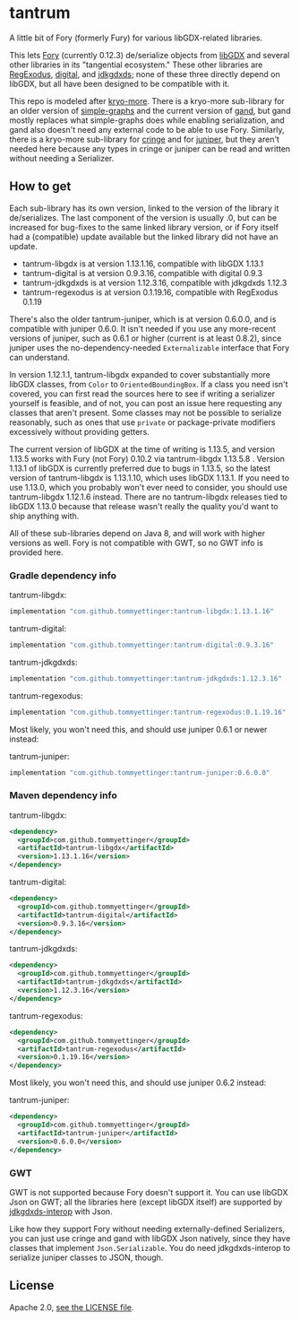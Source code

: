 # tantrum

A little bit of Fory (formerly Fury) for various libGDX-related libraries.

This lets [Fory](https://fory.apache.org) (currently 0.12.3) de/serialize objects from [libGDX](https://libgdx.com)
and several other libraries in its "tangential ecosystem." These other libraries are
[RegExodus](https://github.com/tommyettinger/RegExodus), [digital](https://github.com/tommyettinger/digital),
and [jdkgdxds](https://github.com/tommyettinger/jdkgdxds); none of these three directly depend on libGDX, but all have been
designed to be compatible with it.

This repo is modeled after [kryo-more](https://github.com/tommyettinger/kryo-more). There is a kryo-more sub-library
for an older version of [simple-graphs](https://github.com/earlygrey/simple-graphs) and the current version of
[gand](https://github.com/tommyettinger/gand), but gand mostly replaces what simple-graphs does while enabling
serialization, and gand also doesn't need any external code to be able to use Fory.
Similarly, there is a kryo-more sub-library for [cringe](https://github.com/tommyettinger/cringe) and for
[juniper](https://github.com/tommyettinger/juniper), but they aren't
needed here because any types in cringe or juniper can be read and written without
needing a Serializer.

## How to get

Each sub-library has its own version, linked to the version of the library it de/serializes.
The last component of the version is usually .0, but can be increased for bug-fixes to the same linked library version,
or if Fory itself had a (compatible) update available but the linked library did not have an update.

  - tantrum-libgdx is at version 1.13.1.16, compatible with libGDX 1.13.1
  - tantrum-digital is at version 0.9.3.16, compatible with digital 0.9.3
  - tantrum-jdkgdxds is at version 1.12.3.16, compatible with jdkgdxds 1.12.3
  - tantrum-regexodus is at version 0.1.19.16, compatible with RegExodus 0.1.19

There's also the older tantrum-juniper, which is at version 0.6.0.0, and is compatible with juniper 0.6.0.
It isn't needed if you use any more-recent versions of juniper, such as 0.6.1 or higher (current is at least 0.8.2),
since juniper uses the no-dependency-needed `Externalizable` interface that Fory can understand.

In version 1.12.1.1, tantrum-libgdx expanded to cover substantially more libGDX classes, from `Color` to
`OrientedBoundingBox`. If a class you need isn't covered, you can first read the sources here to see if writing a
serializer yourself is feasible, and of not, you can post an issue here requesting any classes that aren't present.
Some classes may not be possible to serialize reasonably, such as ones that use `private` or package-private
modifiers excessively without providing getters.

The current version of libGDX at the time of writing is 1.13.5, and version 1.13.5 works with Fury (not Fory) 0.10.2 via
tantrum-libgdx 1.13.5.8 . Version 1.13.1 of libGDX is currently preferred due to bugs in 1.13.5, so the latest version
of tantrum-libgdx is 1.13.1.10, which uses libGDX 1.13.1. If you need to use 1.13.0, which you probably won't ever need
to consider, you should use tantrum-libgdx 1.12.1.6 instead. There are no tantrum-libgdx releases tied to libGDX 1.13.0
because that release wasn't really the quality you'd want to ship anything with.

All of these sub-libraries depend on Java 8, and will work with higher versions as well. Fory is not compatible with
GWT, so no GWT info is provided here.

### Gradle dependency info

tantrum-libgdx:

```gradle
implementation "com.github.tommyettinger:tantrum-libgdx:1.13.1.16"
```

tantrum-digital:

```gradle
implementation "com.github.tommyettinger:tantrum-digital:0.9.3.16"
```

tantrum-jdkgdxds:

```gradle
implementation "com.github.tommyettinger:tantrum-jdkgdxds:1.12.3.16"
```

tantrum-regexodus:

```gradle
implementation "com.github.tommyettinger:tantrum-regexodus:0.1.19.16"
```

Most likely, you won't need this, and should use juniper 0.6.1 or newer instead:

tantrum-juniper:

```gradle
implementation "com.github.tommyettinger:tantrum-juniper:0.6.0.0"
```

### Maven dependency info

tantrum-libgdx:

```xml
<dependency>
  <groupId>com.github.tommyettinger</groupId>
  <artifactId>tantrum-libgdx</artifactId>
  <version>1.13.1.16</version>
</dependency>
```

tantrum-digital:

```xml
<dependency>
  <groupId>com.github.tommyettinger</groupId>
  <artifactId>tantrum-digital</artifactId>
  <version>0.9.3.16</version>
</dependency>
```

tantrum-jdkgdxds:

```xml
<dependency>
  <groupId>com.github.tommyettinger</groupId>
  <artifactId>tantrum-jdkgdxds</artifactId>
  <version>1.12.3.16</version>
</dependency>
```

tantrum-regexodus:

```xml
<dependency>
  <groupId>com.github.tommyettinger</groupId>
  <artifactId>tantrum-regexodus</artifactId>
  <version>0.1.19.16</version>
</dependency>
```

Most likely, you won't need this, and should use juniper 0.6.2 instead:

tantrum-juniper:

```xml
<dependency>
  <groupId>com.github.tommyettinger</groupId>
  <artifactId>tantrum-juniper</artifactId>
  <version>0.6.0.0</version>
</dependency>
```

### GWT

GWT is not supported because Fory doesn't support it. You can use libGDX Json on GWT;
all the libraries here (except libGDX itself) are supported by [jdkgdxds-interop](https://github.com/tommyettinger/jdkgdxds_interop) with Json.

Like how they support Fory without needing externally-defined Serializers, you can just use cringe
and gand with libGDX Json natively, since they have classes that implement `Json.Serializable`.
You do need jdkgdxds-interop to serialize juniper classes to JSON, though.

## License

Apache 2.0, [see the LICENSE file](LICENSE).